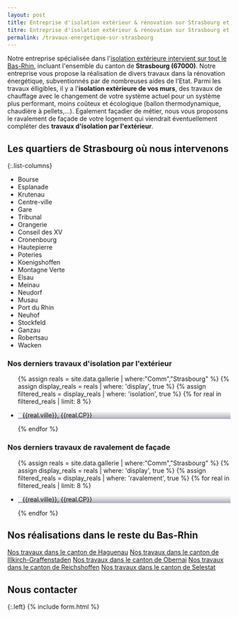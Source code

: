 ```yaml
---
layout: post
title: Entreprise d'isolation extérieur & rénovation sur Strasbourg et aux alentours
titre: Entreprise d'isolation extérieur & rénovation sur Strasbourg et aux alentours
permalink: /travaux-energetique-sur-strasbourg
---
```

Notre entreprise spécialisée dans l'[isolation extérieure intervient sur tout le Bas-Rhin](/isolation-extérieure/), incluant l'ensemble du canton de <strong>Strasbourg (67000)</strong>. 
Notre entreprise vous propose la réalisation de divers travaux dans la rénovation énergétique, subventionnés par de nombreuses aides de l'Etat.
Parmi les travaux élligibles, il y a l'<strong>isolation extérieure de vos murs</strong>, des travaux de chauffage avec le changement de votre système actuel pour un système plus performant, moins coûteux et écologique (ballon thermodynamique, chaudière à pellets,...). Egalement façadier de métier, nous vous proposons le ravalement de façade de votre logement qui viendrait éventuellement compléter des <strong>travaux d'isolation par l'extérieur</strong>.

## Les quartiers de Strasbourg où nous intervenons

{:.list-columns}
- Bourse
- Esplanade 
- Krutenau
- Centre-ville
- Gare 
- Tribunal
- Orangerie 
- Conseil des XV
- Cronenbourg
- Hautepierre 
- Poteries
- Koenigshoffen
- Montagne Verte
- Elsau
- Meinau
- Neudorf 
- Musau
- Port du Rhin
- Neuhof
- Stockfeld
- Ganzau
- Robertsau 
- Wacken

### Nos derniers travaux d'isolation par l'extérieur
  <ul class="grid four">
        {% assign reals = site.data.gallerie | where:"Comm","Strasbourg" %}
    {% assign display_reals = reals | where: 'display', true %}
    {% assign filtered_reals = display_reals | where: 'isolation', true %}
    {% for real in filtered_reals | limit: 8 %}
      <li class="item-grid realisation" onclick="closebox()" style="background-image: linear-gradient(0deg, rgba(2,0,36,0.3197872899159664) 0%, rgba(255,255,255,0) 100%),url(../assets/images/realisations/{{real.img}});" data-image="{{real.img}}" data-ville="{{real.ville}}" data-cp="{{real.CP}}">
        <img src="../assets/images/realisations/{{real.img}}" alt="travaux de rénovation de façade à {{real.ville}}" style="display: none;">
        <p><img src="../assets/images/icones/map-marker.png" width="10">{{real.ville}}, {{real.CP}}</p>
      </li>
    {% endfor %}
  </ul>

### Nos derniers travaux de ravalement de façade
  <ul class="grid four">
        {% assign reals = site.data.gallerie | where:"Comm","Strasbourg" %}
    {% assign display_reals = reals | where: 'display', true %}
    {% assign filtered_reals = display_reals | where: 'ravalement', true %}
    {% for real in filtered_reals | limit: 8 %}
      <li class="item-grid realisation" onclick="closebox()" style="background-image: linear-gradient(0deg, rgba(2,0,36,0.3197872899159664) 0%, rgba(255,255,255,0) 100%),url(../assets/images/realisations/{{real.img}});" data-image="{{real.img}}" data-ville="{{real.ville}}" data-cp="{{real.CP}}">
        <img src="../assets/images/realisations/{{real.img}}" alt="travaux de rénovation de façade à {{real.ville}}" style="display: none;">
        <p><img src="../assets/images/icones/map-marker.png" width="10">{{real.ville}}, {{real.CP}}</p>
      </li>
    {% endfor %}
  </ul>

## Nos réalisations dans le reste du Bas-Rhin
[Nos travaux dans le canton de Haguenau](/travaux-energetique-sur-haguenau)
[Nos travaux dans le canton de Illkirch-Graffenstaden](/travaux-energetique-sur-illkirch-graffenstaden)
[Nos travaux dans le canton de Obernai](/travaux-energetique-sur-obernai)
[Nos travaux dans le canton de Reichshoffen](/travaux-energetique-sur-reichshoffen)
[Nos travaux dans le canton de Selestat](/travaux-energetique-sur-selestat)
## Nous contacter
{:.left}
{% include form.html %}